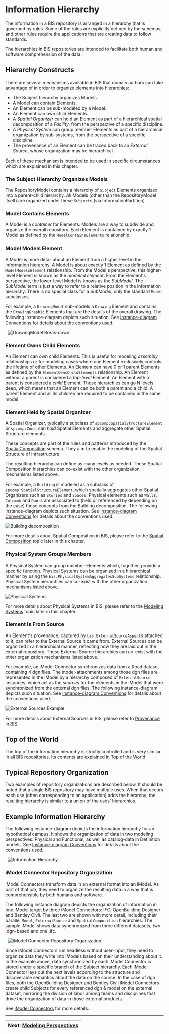 # Information Hierarchy

<!-- TODO: Some of the information in this chapter will likely be moved to [Model Fundamentals](./model-fundamentals.md). It will be natural to have links from this chapter to that one. -->

The information in a BIS repository is arranged in a hierarchy that is governed by rules. Some of the rules are explicitly defined by the schemas, and other rules require the applications that are creating data to follow standards.

The hierarchies in BIS repositories are intended to facilitate both human and software comprehension of the data.

## Hierarchy Constructs

There are several mechanisms available in BIS that domain authors can take advantage of in order to organize elements into hierarchies:

* The Subject hierarchy organizes Models.
* A Model can contain Elements.
* An Element can be sub-modeled by a Model.
* An Element can own child Elements.
* A *Spatial Organizer* can hold an Element as part of a hierarchical spatial decomposition of a *Facility*, from the perspective of a specific discipline.
* A *Physical System* can group member Elements as part of a hierarchical organization by sub-systems, from the perspective of a specific discipline.
* The provenance of an Element can be traced back to an *External Source*, whose organization may be hierarchical.

Each of these mechanism is intended to be used in specific circumstances which are explained in this chapter.

### The Subject Hierarchy Organizes Models

The RepositoryModel contains a hierarchy of `Subject` Elements organized into a parent-child hierarchy. All Models (other than the RepositoryModel itself) are organized under these `Subject`s (via InformationPartition)

### Model Contains Elements

A Model is a *container* for Elements. Models are a way to subdivide and organize the overall repository. Each Element is contained by exactly 1 Model as defined by the `ModelContainsElements` relationship.

### Model Models Element

A Model is more detail about an Element from a higher level in the information hierarchy. A Model is about exactly 1 Element as defined by the `ModelModelsElement` relationship. From the Model's perspective, this higher-level Element is known as the *modeled element*. From the Element's perspective, the lower-level Model is knows as the *SubModel*. The *SubModel* term is just a way to refer to a relative position in the information hierarchy. There is no special class for a *SubModel*, only the standard `Model` subclasses.

For example, a `DrawingModel` sub-models a `Drawing` Element and contains the `DrawingGraphic` Elements that are the details of the overall drawing. The following instance-diagram depicts such situation. See [Instance-diagram Conventions](../references/instance-diagram-conventions.md) for details about the conventions used.

&nbsp;
![DrawingModel Break-down](../media/drawing-breakdown.png)
&nbsp;

### Element Owns Child Elements

An Element can own child Elements. This is useful for modeling *assembly* relationships or for modeling cases where one Element exclusively controls the lifetime of other Elements. An Element can have 0 or 1 parent Elements as defined by the `ElementOwnsChildElements` relationship. An Element without a parent is considered a *top-level* Element. An Element with a parent is considered a *child* Element. These hierarchies can go N levels deep, which means that an Element can be both a parent and a child. A parent Element and all its children are required to be contained in the same model.

### Element Held by Spatial Organizer

A Spatial Organizer, typically a subclass of `spcomp:SpatialStructureElement` or `spcomp:Zone`, can *hold* Spatial Elements and aggregate other Spatial Structure elements.

These concepts are part of the rules and patterns introduced by the [SpatialComposition](../../domains/spatialcomposition.ecschema/) schema. They aim to enable the modeling of the Spatial Structure of infrastructure.

The resulting hierarchy can define as many levels as needed. These Spatial Composition hierarchies can co-exist with the other organization mechanisms listed above.

For example, a `Building` is modeled as a subclass of `spcomp:SpatialStructureElement`, which spatially aggregates other Spatial Organizers such as `Stories` and `Spaces`. Physical elements such as `Wall`s, `Column`s and `Door`s are associated to (held or referenced by depending on the case) those concepts from the Building decomposition. The following instance-diagram depicts such situation. See [Instance-diagram Conventions](../references/instance-diagram-conventions.md) for details about the conventions used.

![Building decomposition](../media/building-decomposition.png)

For more details about Spatial Composition in BIS, please refer to the [Spatial Composition](./spatial-composition.md) topic later in this chapter.

### Physical System Groups Members

A Physical System can group member-Elements which, together, provide a specific function. Physical Systems can be organized in a hierarchical manner by using the `bis:PhysicalSystemAggregatesSubSystems` relationship. Physical System hierarchies can co-exist with the other organization mechanisms listed above.

![Physical Systems](../media/physical-systems.png)

For more details about Physical Systems in BIS, please refer to the [Modeling Systems](./modeling-systems.md) topic later in this chapter.

### Element Is From Source

An Element's provenance, captured by `bis:ExternalSourceAspect`s attached to it, can refer to the External Source it came from. External Sources can be organized in a hierarchical manner, reflecting how they are laid out in the external repository. These External Source hierarchies can co-exist with the other organization mechanisms listed above.

For example, an iModel Connector synchronizes data from a Road dataset containing 4 dgn files. The model-attachments among those dgn files are represented in the iModel by a hierarchy composed of `ExternalSource` instances, which act as the *sources* for the elements in the iModel that were synchronized from the external dgn files. The following instance-diagram depicts such situation. See [Instance-diagram Conventions](../references/instance-diagram-conventions.md) for details about the conventions used.

![External Sources Example](../media/external-sources.png)

For more details about External Sources in BIS, please refer to [Provenance in BIS](../../domains/Provenance-in-BIS.md).

## Top of the World

The top of the information hierarchy is strictly controlled and is very similar in all BIS repositories. Its contents are explained in [Top of the World](./top-of-the-world.md)

## Typical Repository Organization

Two examples of repository organizations are described below. It should be noted that a single BIS repository may have multiple uses. When that occurs each use (often corresponding to an application) adds the hierarchy; the resulting hierarchy is similar to a union of the uses' hierarchies.

## Example Information Hierarchy

The following instance-diagram depicts the information hierarchy for an hypothetical campus. It shows the organization of data in two modeling perspectives: Physical and Functional, as well as catalog-data in Definition models. See [Instance-diagram Conventions](../references/instance-diagram-conventions.md) for details about the conventions used.

&nbsp;
![Information Hierarchy](../media/information-hierarchy.webp)
&nbsp;

### iModel Connector Repository Organization

iModel Connectors transform data in an external format into an iModel. As part of that job, they need to organize the resulting data in a way that is comprehensible by both humans and software.

The following instance diagram depicts the organization of information in one iModel target by three iModel Connectors: IFC, OpenBuilding Designer and Bentley Civil. The last two are shown with more detail, including their parallel `Model`, `ExternalSource` and `SpatialComposition` hierarchies. The sample iModel shows data synchronized from three different datasets, two .dgn-based and one .ifc.

&nbsp;
![iModel Connector Repository Organization](../media/imodel-connector-repository-organization.webp)
&nbsp;

Since iModel Connectors run headless without user-input, they need to organize data they write into iModels based on their understanding about it. In the example above, data synchronized by each iModel Connector is stored under a specific branch of the Subject hierarchy. Each iModel Connector lays out the next levels according to the structure and discoverable semantics about the data on the source. In the case of dgn files, both the OpenBuilding Designer and Bentley Civil iModel Connectors create child Subjects for every referenced dgn & model on the external dataset, mirroring the division of labor among teams and disciplines that drive the organization of data in those external products.

See [iModel Connectors](../../../learning/imodel-connectors.md) for more details.

<!-- TODO:
### Editing Application Repository Organization
-->

---
| Next: [Modeling Perspectives](./modeling-perspectives.md)
|:---
